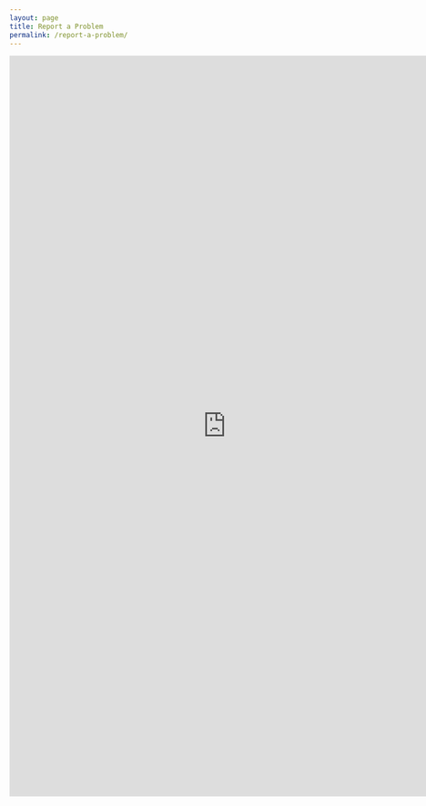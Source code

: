 ```yaml
---
layout: page
title: Report a Problem
permalink: /report-a-problem/
---
```


<iframe src="https://docs.google.com/forms/d/1aHeS2W2vk3yF13baG8dO_MfVlLfeELbE0akoxkZNpCo/viewform?embedded=true" width="760" height="1300" frameborder="0" marginheight="0" marginwidth="0">Loading...</iframe>